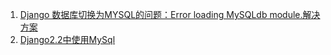 1. [Django 数据库切换为MYSQL的问题：Error loading MySQLdb module.解决方案](https://blog.csdn.net/sars231/article/details/78999084)
2. [Django2.2中使用MySql](https://www.jianshu.com/p/4028aebfaa0e)
